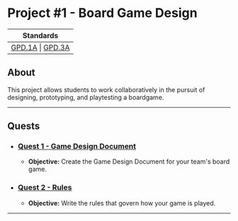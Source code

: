 # Project #1 - Board Game Design

| Standards                                                                         |
| --------------------------------------------------------------------------------- |
| [GPD.1A](../../../../standards#gpd1a) \| [GPD.3A](../../../../standards.md#gpd3a) |

## About

This project allows students to work collaboratively in the pursuit of designing, prototyping, and playtesting a boardgame.

---

## Quests

- ### [Quest 1 - Game Design Document](./quest1_gdd.md)

  - **Objective:** Create the Game Design Document for your team's board game.

- ### [Quest 2 - Rules]()

  - **Objective:** Write the rules that govern how your game is played.

---
